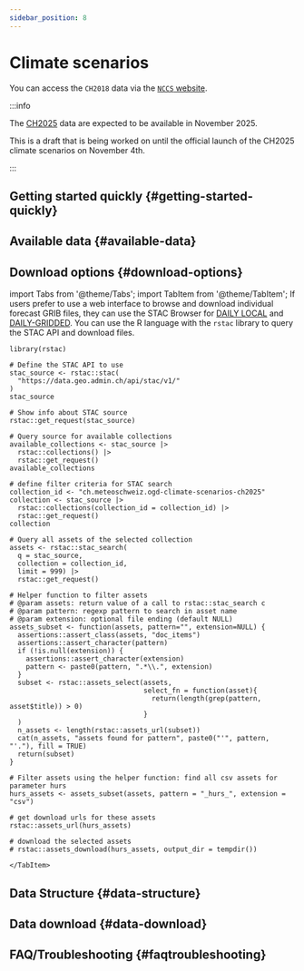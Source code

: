 ```yaml
---
sidebar_position: 8
---
```


# Climate scenarios

You can access the `CH2018` data via the [`NCCS` website](https://www.nccs.admin.ch/nccs/en/home/climate-change-and-impacts/swiss-climate-change-scenarios.html).

:::info

The [CH2025](https://www.meteoswiss.admin.ch/about-us/research-and-cooperation/projects/2023/climate-ch2025.html) data are expected to be available in November 2025.

This is a draft that is being worked on until the official launch of the CH2025 climate scenarios on November 4th.

:::

## Getting started quickly {#getting-started-quickly}

## Available data {#available-data}

## Download options {#download-options}

import Tabs from '@theme/Tabs';
import TabItem from '@theme/TabItem';
<Tabs queryString="download-options" groupId="download-options">
    <TabItem value="browser" label="Manual download via STAC Browser">
    If users prefer to use a web interface to browse and download individual forecast GRIB files,
    they can use the STAC Browser for [DAILY LOCAL](https://data.geo.admin.ch/browser/#/collections/ch.meteoschweiz.ogd-climate-scenarios-ch2025?.language=en) and [DAILY-GRIDDED](https://data.geo.admin.ch/browser/#/collections/ch.meteoschweiz.ogd-climate-scenarios-ch2025-grid?.language=en). 
    </TabItem>
    <TabItem value="R" label="Download using R">
    You can use the R language with the `rstac` library to query the STAC API and download files.

```
library(rstac)

# Define the STAC API to use
stac_source <- rstac::stac(
  "https://data.geo.admin.ch/api/stac/v1/"
)
stac_source

# Show info about STAC source
rstac::get_request(stac_source)

# Query source for available collections
available_collections <- stac_source |>
  rstac::collections() |>
  rstac::get_request()
available_collections

# define filter criteria for STAC search
collection_id <- "ch.meteoschweiz.ogd-climate-scenarios-ch2025"
collection <- stac_source |>
  rstac::collections(collection_id = collection_id) |>
  rstac::get_request()
collection

# Query all assets of the selected collection
assets <- rstac::stac_search(
  q = stac_source,
  collection = collection_id,
  limit = 999) |>
  rstac::get_request()

# Helper function to filter assets
# @param assets: return value of a call to rstac::stac_search c
# @param pattern: regexp pattern to search in asset name
# @param extension: optional file ending (default NULL)
assets_subset <- function(assets, pattern="", extension=NULL) {
  assertions::assert_class(assets, "doc_items")
  assertions::assert_character(pattern)
  if (!is.null(extension)) {
    assertions::assert_character(extension)
    pattern <- paste0(pattern, ".*\\.", extension)
  }
  subset <- rstac::assets_select(assets,
                                 select_fn = function(asset){
                                   return(length(grep(pattern, asset$title)) > 0)
                                 }
  )
  n_assets <- length(rstac::assets_url(subset))
  cat(n_assets, "assets found for pattern", paste0("'", pattern, "'."), fill = TRUE)
  return(subset)
}

# Filter assets using the helper function: find all csv assets for parameter hurs
hurs_assets <- assets_subset(assets, pattern = "_hurs_", extension = "csv")

# get download urls for these assets
rstac::assets_url(hurs_assets)

# download the selected assets
# rstac::assets_download(hurs_assets, output_dir = tempdir())
```
    </TabItem>
</Tabs>


## Data Structure {#data-structure}

## Data download {#data-download}

## FAQ/Troubleshooting {#faqtroubleshooting}


